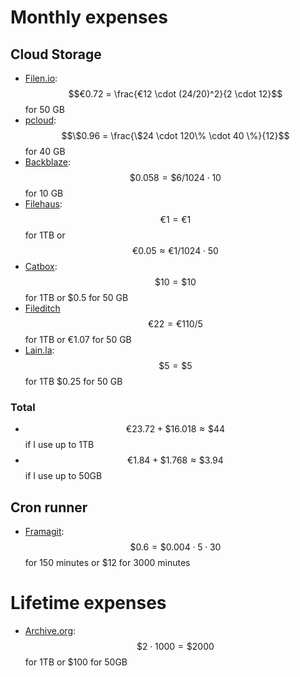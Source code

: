 # Monthly expenses

## Cloud Storage

- [Filen.io](https://filen.io/pricing): $$€0.72 = \frac{€12 \cdot (24/20)^2}{2 \cdot 12}$$ for 50 GB
- [pcloud](https://www.pcloud.com/cloud-storage-pricing-plans.html): $$\$0.96 = \frac{\$24 \cdot 120\% \cdot 40 \%}{12}$$ for 40 GB
- [Backblaze](https://www.backblaze.com/cloud-storage/pricing): $$\$0.058 = \$6 / 1024 \cdot 10 $$ for 10 GB
- [Filehaus](https://panel.ihostart.com/index.php?rp=/store/storage): $$€1 = €1$$ for 1TB or $$€0.05 \approx €1/1024\cdot50$$
- [Catbox](https://www.psychz.net/object-storage.html): $$\$10 = \$10$$ for 1TB or $0.5 for 50 GB
- [Fileditch](https://www.worldstream.com/en/storage/object-storage) $$€22 = €110 / 5$$ for 1TB or €1.07 for 50 GB
- [Lain.la](https://wiki.buyvm.net/doku.php/slab): $$\$5 = \$5$$ for 1TB $0.25 for 50 GB

### Total

- $$€23.72 + \$16.018 \approx \$44$$ if I use up to 1TB
- $$€1.84 + \$1.768 \approx \$3.94$$ if I use up to 50GB

## Cron runner

- [Framagit](https://www.blacksmith.sh/pricing): $$\$0.6 = \$0.004 \cdot 5 \cdot 30$$ for 150 minutes or $12 for 3000 minutes

# Lifetime expenses

- [Archive.org](https://help.archive.org/help/archive-org-information/): $$\$2 \cdot 1000 = \$2000$$ for 1TB or $100 for 50GB
